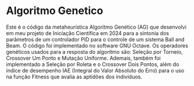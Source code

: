# Algoritmo Genetico
Este é o código da metaheurística Algoritmo Genético (AG) que desenvolvi em meu projeto de Iniciação Científica em 2024 para a sintonia dos parâmetros de um controlador PID para o controle de um sistema Ball and Beam. O código foi implementado no software GNU Octave. Os operadores genéticos usados para a resposta do algoritmo são: Seleção por Torneio, Crossover Um Ponto e Mutação Uniforme. Ademais, também foi implementado a Seleção por Roleta e o Crossover Dois Pontos, além do índice de desempenho IAE (Integral do Valor Absoluto do Erro) para o uso na função Fitness que avalia as aptidões dos indivíduos.
